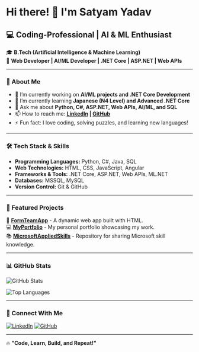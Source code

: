 # Hi there! 👋 I'm Satyam Yadav

## 💻 Coding-Professional | AI & ML Enthusiast

🎓 **B.Tech (Artificial Intelligence & Machine Learning)**  
💼 **Web Developer | AI/ML Developer | .NET Core | ASP.NET | Web APIs**

---

### 🚀 About Me
- 🔭 I’m currently working on **AI/ML projects and .NET Core Development**
- 🌱 I’m currently learning **Japanese (N4 Level) and Advanced .NET Core**
- 💬 Ask me about **Python, C#, ASP.NET, Web APIs, AI/ML, and SQL**
- 📫 How to reach me: **[LinkedIn](https://www.linkedin.com/in/satyam-yadav-382090280/) | [GitHub](https://github.com/Coding-Professional)**
- ⚡ Fun fact: I love coding, solving puzzles, and learning new languages!

---

### 🛠️ Tech Stack & Skills
- **Programming Languages:** Python, C#, Java, SQL
- **Web Technologies:** HTML, CSS, JavaScript, Angular
- **Frameworks & Tools:** .NET Core, ASP.NET, Web APIs, ML.NET
- **Databases:** MSSQL, MySQL
- **Version Control:** Git & GitHub

---

### 📌 Featured Projects
🚀 [**FormTeamApp**](https://github.com/Coding-Professional/FormTeamApp) - A dynamic web app built with HTML.  
💻 [**MyPortfolio**](https://github.com/Coding-Professional/myPortfolio) - My personal portfolio showcasing my work.  
📚 [**MicrosoftAppliedSkills**](https://github.com/Coding-Professional/MicrosoftAppliedSkills) - Repository for sharing Microsoft skill knowledge.

---

### 📊 GitHub Stats
![GitHub Stats](https://github-readme-stats.vercel.app/api?username=Coding-Professional&show_icons=true&theme=radical)

![Top Languages](https://github-readme-stats.vercel.app/api/top-langs/?username=Coding-Professional&layout=compact&theme=radical)

---

### 📢 Connect With Me
[![LinkedIn](https://img.shields.io/badge/LinkedIn-Connect-blue?style=for-the-badge&logo=linkedin)](https://www.linkedin.com/in/satyamyadav/)
[![GitHub](https://img.shields.io/badge/GitHub-Follow-lightgrey?style=for-the-badge&logo=github)](https://github.com/Coding-Professional)

---

🔥 **"Code, Learn, Build, and Repeat!"**
